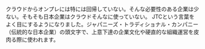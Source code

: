 クラウドからオンプレには特には回帰していない。そんな必要性のある企業は少ない。そもそも日本企業はクラウドそんなに使っていない。
JTCという言葉をよく目にするようになりました。ジャパニーズ・トラディショナル・カンパニー（伝統的な日本企業）の頭文字で、上意下達の企業文化や硬直的な組織運営を皮肉る際に使われます。
